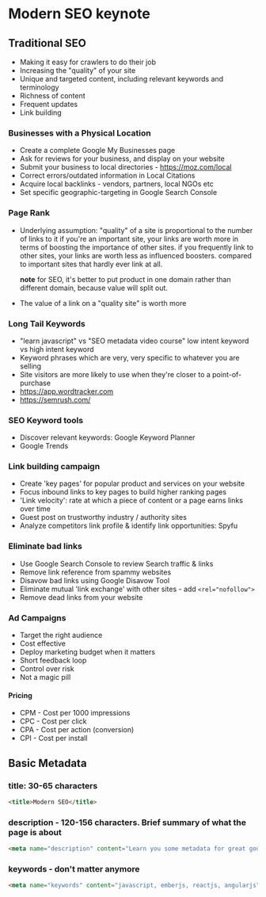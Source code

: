 # Modern SEO keynote

## Traditional SEO

- Making it easy for crawlers to do their job
- Increasing the "quality" of your site
- Unique and targeted content, including relevant keywords and terminology
- Richness of content
- Frequent updates
- Link building

### Businesses with a Physical Location

- Create a complete Google My Businesses page
- Ask for reviews for your business, and display on your website
- Submit your business to local directories - https://moz.com/local
- Correct errors/outdated information in Local Citations
- Acquire local backlinks - vendors, partners, local NGOs etc
- Set specific geographic-targeting in Google Search Console

### Page Rank

- Underlying assumption: "quality" of a site is proportional to the number of links to it
  if you're an important site,
  your links are worth more in terms of boosting the importance of other sites.
  if you frequently link to other sites,
  your links are worth less as influenced boosters.
  compared to important sites that hardly ever link at all.

  **note**
  for SEO,
  it's better to put product in one domain rather than different domain,
  because value will split out.

- The value of a link on a "quality site" is worth more

### Long Tail Keywords

- "learn javascript" vs "SEO metadata video course"
  low intent keyword vs high intent keyword
- Keyword phrases which are very, very specific to whatever you are selling
- Site visitors are more likely to use when they're closer to a point-of-purchase
- https://app.wordtracker.com
- https://semrush.com/

### SEO Keyword tools

- Discover relevant keywords: Google Keyword Planner
- Google Trends

### Link building campaign

- Create 'key pages' for popular product and services on your website
- Focus inbound links to key pages to build higher ranking pages
- 'Link velocity': rate at which a piece of content or a page earns links over time
- Guest post on trustworthy industry / authority sites
- Analyze competitors link profile & identify link opportunities: Spyfu

### Eliminate bad links

- Use Google Search Console to review Search traffic & links
- Remove link reference from spammy websites
- Disavow bad links using Google Disavow Tool
- Eliminate mutual 'link exchange' with other sites - add `<rel="nofollow">`
- Remove dead links from your website

### Ad Campaigns

- Target the right audience
- Cost effective
- Deploy marketing budget when it matters
- Short feedback loop
- Control over risk
- Not a magic pill

#### Pricing

- CPM - Cost per 1000 impressions
- CPC - Cost per click
- CPA - Cost per action (conversion)
- CPI - Cost per install

## Basic Metadata

### title: 30-65 characters

```html
<title>Modern SEO</title>
```

### description - 120-156 characters. Brief summary of what the page is about

```html
<meta name="description" content="Learn you some metadata for great good!" />
```

### keywords - don't matter anymore

```html
<meta name="keywords" content="javascript, emberjs, reactjs, angularjs" />
```
